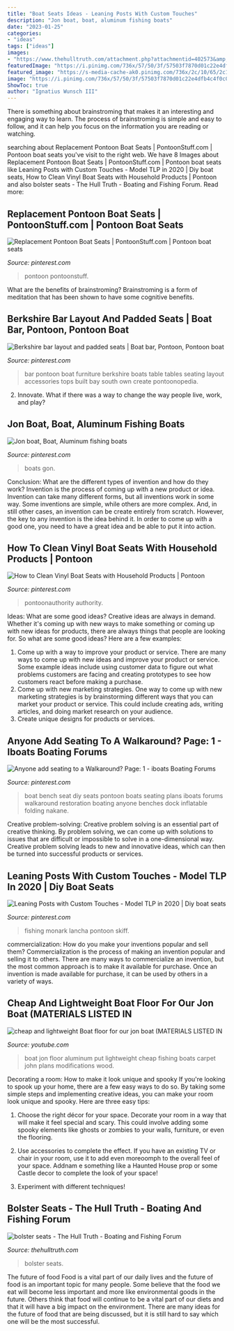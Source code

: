```yaml
---
title: "Boat Seats Ideas - Leaning Posts With Custom Touches"
description: "Jon boat, boat, aluminum fishing boats"
date: "2023-01-25"
categories:
- "ideas"
tags: ["ideas"]
images:
- "https://www.thehulltruth.com/attachment.php?attachmentid=402573&amp;stc=1&amp;d=1394106299"
featuredImage: "https://i.pinimg.com/736x/57/50/3f/57503f7870d01c22e4dfb4c4f0c0e7c8.jpg"
featured_image: "https://s-media-cache-ak0.pinimg.com/736x/2c/10/65/2c1065af640014b02dd7ea8b631f1157--rib-boat-boat-restoration.jpg"
image: "https://i.pinimg.com/736x/57/50/3f/57503f7870d01c22e4dfb4c4f0c0e7c8.jpg"
ShowToc: true
author: "Ignatius Wunsch III"
---
```



There is something about brainstroming that makes it an interesting and engaging way to learn. The process of brainstroming is simple and easy to follow, and it can help you focus on the information you are reading or watching.

	

		
searching about Replacement Pontoon Boat Seats | PontoonStuff.com | Pontoon boat seats you've visit to the right web. We have 8 Images about Replacement Pontoon Boat Seats | PontoonStuff.com | Pontoon boat seats like Leaning Posts with Custom Touches - Model TLP in 2020 | Diy boat seats, How to Clean Vinyl Boat Seats with Household Products | Pontoon and also bolster seats - The Hull Truth - Boating and Fishing Forum. Read more:
		
    
## Replacement Pontoon Boat Seats | PontoonStuff.com | Pontoon Boat Seats

<img loading=lazy src="https://i.pinimg.com/736x/09/60/b5/0960b53d85b1c68b8ec88b4ae0b53226.jpg" onerror="this.onerror=null;this.src='https://tse2.mm.bing.net/th?id=OIP.ULAcX6l2Qw031GghbZzPzQHaFj&amp;pid=15.1';" alt="Replacement Pontoon Boat Seats | PontoonStuff.com | Pontoon boat seats">

_Source: pinterest.com_

>pontoon pontoonstuff. 

	

What are the benefits of brainstroming?
Brainstroming is a form of meditation that has been shown to have some cognitive benefits.

    
## Berkshire Bar Layout And Padded Seats | Boat Bar, Pontoon, Pontoon Boat

<img loading=lazy src="https://i.pinimg.com/736x/13/78/ff/1378ff0b5923f8a3aaf216d0bd511f55.jpg" onerror="this.onerror=null;this.src='https://tse1.mm.bing.net/th?id=OIP.xB8fadVeLAE5GA-8ylVoHgHaFI&amp;pid=15.1';" alt="Berkshire bar layout and padded seats | Boat bar, Pontoon, Pontoon boat">

_Source: pinterest.com_

>bar pontoon boat furniture berkshire boats table tables seating layout accessories tops built bay south own create pontoonopedia. 

	

2. Innovate. What if there was a way to change the way people live, work, and play?

    
## Jon Boat, Boat, Aluminum Fishing Boats

<img loading=lazy src="https://i.pinimg.com/736x/57/50/3f/57503f7870d01c22e4dfb4c4f0c0e7c8.jpg" onerror="this.onerror=null;this.src='https://tse1.mm.bing.net/th?id=OIP.bOUw8L581qUX8-qDxVF20AHaFk&amp;pid=15.1';" alt="Jon boat, Boat, Aluminum fishing boats">

_Source: pinterest.com_

>boats gon. 

	

Conclusion: What are the different types of invention and how do they work?
Invention is the process of coming up with a new product or idea. Invention can take many different forms, but all inventions work in some way. Some inventions are simple, while others are more complex. And, in still other cases, an invention can be create entirely from scratch. However, the key to any invention is the idea behind it. In order to come up with a good one, you need to have a great idea and be able to put it into action.

    
## How To Clean Vinyl Boat Seats With Household Products | Pontoon

<img loading=lazy src="https://i.pinimg.com/originals/3f/41/0a/3f410aacdadeb3a89e7dd2ec7b9e5b0a.jpg" onerror="this.onerror=null;this.src='https://tse4.mm.bing.net/th?id=OIP.p2R2n6e4OfOp-NXu1-3bVQHaDt&amp;pid=15.1';" alt="How to Clean Vinyl Boat Seats with Household Products | Pontoon">

_Source: pinterest.com_

>pontoonauthority authority. 

	

Ideas: What are some good ideas?
Creative ideas are always in demand. Whether it's coming up with new ways to make something or coming up with new ideas for products, there are always things that people are looking for. So what are some good ideas? Here are a few examples: 
1. Come up with a way to improve your product or service. There are many ways to come up with new ideas and improve your product or service. Some example ideas include using customer data to figure out what problems customers are facing and creating prototypes to see how customers react before making a purchase. 
2. Come up with new marketing strategies. One way to come up with new marketing strategies is by brainstorming different ways that you can market your product or service. This could include creating ads, writing articles, and doing market research on your audience. 
3. Create unique designs for products or services.

    
## Anyone Add Seating To A Walkaround? Page: 1 - Iboats Boating Forums

<img loading=lazy src="https://s-media-cache-ak0.pinimg.com/736x/2c/10/65/2c1065af640014b02dd7ea8b631f1157--rib-boat-boat-restoration.jpg" onerror="this.onerror=null;this.src='https://tse1.mm.bing.net/th?id=OIP.7mdHzR5sD7dbLgipXmyhMwHaFj&amp;pid=15.1';" alt="Anyone add seating to a Walkaround? Page: 1 - iboats Boating Forums">

_Source: pinterest.com_

>boat bench seat diy seats pontoon boats seating plans iboats forums walkaround restoration boating anyone benches dock inflatable folding nakane. 

	

Creative problem-solving:
Creative problem solving is an essential part of creative thinking. By problem solving, we can come up with solutions to issues that are difficult or impossible to solve in a one-dimensional way. Creative problem solving leads to new and innovative ideas, which can then be turned into successful products or services.

    
## Leaning Posts With Custom Touches - Model TLP In 2020 | Diy Boat Seats

<img loading=lazy src="https://i.pinimg.com/originals/7d/29/9e/7d299e1ecc903f98beb928729f5e298b.jpg" onerror="this.onerror=null;this.src='https://tse4.mm.bing.net/th?id=OIP.tb87eHuNGRg9-BD2pFzawgHaIn&amp;pid=15.1';" alt="Leaning Posts with Custom Touches - Model TLP in 2020 | Diy boat seats">

_Source: pinterest.com_

>fishing monark lancha pontoon skiff. 

	

commercialization: How do you make your inventions popular and sell them?
Commercialization is the process of making an invention popular and selling it to others. There are many ways to commercialize an invention, but the most common approach is to make it available for purchase. Once an invention is made available for purchase, it can be used by others in a variety of ways.

    
## Cheap And Lightweight Boat Floor For Our Jon Boat (MATERIALS LISTED IN

<img loading=lazy src="https://i.ytimg.com/vi/C0PpypzsvjU/maxresdefault.jpg" onerror="this.onerror=null;this.src='https://tse3.mm.bing.net/th?id=OIP.TTfmBi0M06gqfNN9xkZLbQHaEK&amp;pid=15.1';" alt="cheap and lightweight Boat floor for our jon boat (MATERIALS LISTED IN">

_Source: youtube.com_

>boat jon floor aluminum put lightweight cheap fishing boats carpet john plans modifications wood. 

	

Decorating a room: How to make it look unique and spooky
If you're looking to spook up your home, there are a few easy ways to do so. By taking some simple steps and implementing creative ideas, you can make your room look unique and spooky. Here are three easy tips:
1. Choose the right décor for your space. Decorate your room in a way that will make it feel special and scary. This could involve adding some spooky elements like ghosts or zombies to your walls, furniture, or even the flooring.

2. Use accessories to complete the effect. If you have an existing TV or chair in your room, use it to add even moreoomph to the overall feel of your space. Addnam e something like a Haunted House prop or some Castle decor to complete the look of your space!

3. Experiment with different techniques!

    
## Bolster Seats - The Hull Truth - Boating And Fishing Forum

<img loading=lazy src="https://www.thehulltruth.com/attachment.php?attachmentid=402573&amp;stc=1&amp;d=1394106299" onerror="this.onerror=null;this.src='https://tse3.mm.bing.net/th?id=OIP.VDPYBQTPJ6HDB6D5FKoKVAHaGB&amp;pid=15.1';" alt="bolster seats - The Hull Truth - Boating and Fishing Forum">

_Source: thehulltruth.com_

>bolster seats. 

	

The future of food
Food is a vital part of our daily lives and the future of food is an important topic for many people. Some believe that the food we eat will become less important and more like environmental goods in the future. Others think that food will continue to be a vital part of our diets and that it will have a big impact on the environment. There are many ideas for the future of food that are being discussed, but it is still hard to say which one will be the most successful.

